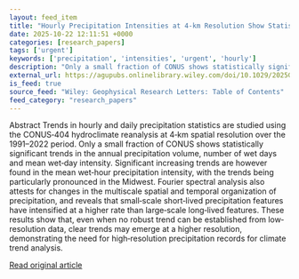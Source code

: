 ```yaml
---
layout: feed_item
title: "Hourly Precipitation Intensities at 4‐km Resolution Show Statistically Significant Increasing Trends From 1991 to 2022 in the CONUS‐404 Hydroclimate Reanalysis"
date: 2025-10-22 12:11:51 +0000
categories: [research_papers]
tags: ['urgent']
keywords: ['precipitation', 'intensities', 'urgent', 'hourly']
description: "Only a small fraction of CONUS shows statistically significant trends in the annual precipitation volume, number of wet days and mean wet‐day intensity"
external_url: https://agupubs.onlinelibrary.wiley.com/doi/10.1029/2025GL117588?af=R
is_feed: true
source_feed: "Wiley: Geophysical Research Letters: Table of Contents"
feed_category: "research_papers"
---
```


Abstract Trends in hourly and daily precipitation statistics are studied using the CONUS‐404 hydroclimate reanalysis at 4‐km spatial resolution over the 1991–2022 period. Only a small fraction of CONUS shows statistically significant trends in the annual precipitation volume, number of wet days and mean wet‐day intensity. Significant increasing trends are however found in the mean wet‐hour precipitation intensity, with the trends being particularly pronounced in the Midwest. Fourier spectral analysis also attests for changes in the multiscale spatial and temporal organization of precipitation, and reveals that small‐scale short‐lived precipitation features have intensified at a higher rate than large‐scale long‐lived features. These results show that, even when no robust trend can be established from low‐resolution data, clear trends may emerge at a higher resolution, demonstrating the need for high‐resolution precipitation records for climate trend analysis.

[Read original article](https://agupubs.onlinelibrary.wiley.com/doi/10.1029/2025GL117588?af=R)
